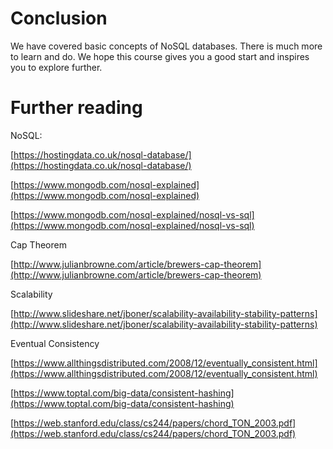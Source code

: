 # Conclusion

We have covered basic concepts of NoSQL databases. There is much more to learn and do. We hope this course gives you a good start and inspires you to explore further.

# Further reading

NoSQL:

[https://hostingdata.co.uk/nosql-database/](https://hostingdata.co.uk/nosql-database/)

[https://www.mongodb.com/nosql-explained](https://www.mongodb.com/nosql-explained)

[https://www.mongodb.com/nosql-explained/nosql-vs-sql](https://www.mongodb.com/nosql-explained/nosql-vs-sql)

Cap Theorem

[http://www.julianbrowne.com/article/brewers-cap-theorem](http://www.julianbrowne.com/article/brewers-cap-theorem)

Scalability

[http://www.slideshare.net/jboner/scalability-availability-stability-patterns](http://www.slideshare.net/jboner/scalability-availability-stability-patterns)

Eventual Consistency

[https://www.allthingsdistributed.com/2008/12/eventually_consistent.html](https://www.allthingsdistributed.com/2008/12/eventually_consistent.html)

[https://www.toptal.com/big-data/consistent-hashing](https://www.toptal.com/big-data/consistent-hashing)

[https://web.stanford.edu/class/cs244/papers/chord_TON_2003.pdf](https://web.stanford.edu/class/cs244/papers/chord_TON_2003.pdf)
